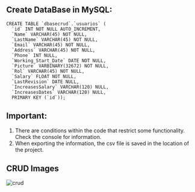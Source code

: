 ## Create DataBase in MySQL:

    CREATE TABLE `dbasecrud`.`usuarios` (
      `id` INT NOT NULL AUTO_INCREMENT,
      `Name` VARCHAR(45) NOT NULL,
      `LastName` VARCHAR(45) NOT NULL,
      `Email` VARCHAR(45) NOT NULL,
      `Address` VARCHAR(45) NOT NULL,
      `Phone` INT NULL,
      `Working_Start_Date` DATE NOT NULL,
      `Picture` VARBINARY(32672) NOT NULL,
      `Rol` VARCHAR(45) NOT NULL,
      `Salary` FLOAT NOT NULL,
      `LastRevision` DATE NULL,
      `IncreasesSalary` VARCHAR(120) NULL,
      `IncreasesDates` VARCHAR(120) NULL,
      PRIMARY KEY (`id`));
  
  
  
## Important: 
 1. There are conditions within the code that restrict some functionality. Check the console for information.
 2. When exporting the information, the csv file is saved in the location of the project.
 
 ## CRUD Images
 
 ![crud](https://github.com/AndresFF10/CRUD2/blob/main/img/1.PNG)
